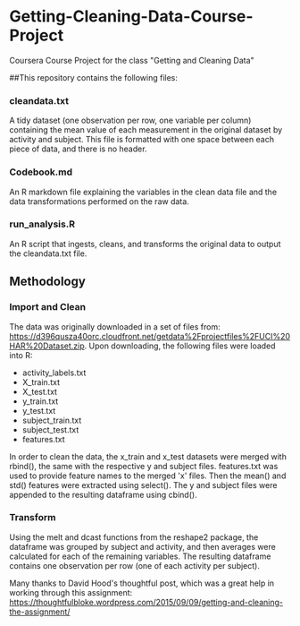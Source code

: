 # Getting-Cleaning-Data-Course-Project
Coursera Course Project for the class "Getting and Cleaning Data"

##This repository contains the following files:

### cleandata.txt
A tidy dataset (one observation per row, one variable per column) containing the mean value of each measurement in the original dataset by activity and subject. This file is formatted with one space between each piece of data, and there is no header.

### Codebook.md 
An R markdown file explaining the variables in the clean data file and the data transformations performed on the raw data.

### run_analysis.R
An R script that ingests, cleans, and transforms the original data to output the cleandata.txt file.

## Methodology

### Import and Clean
The data was originally downloaded in a set of files from: https://d396qusza40orc.cloudfront.net/getdata%2Fprojectfiles%2FUCI%20HAR%20Dataset.zip. Upon downloading, the following files were loaded into R:
- activity_labels.txt
- X_train.txt
- X_test.txt
- y_train.txt
- y_test.txt
- subject_train.txt
- subject_test.txt
- features.txt

In order to clean the data, the x_train and x_test datasets were merged with rbind(), the same with the respective y and subject files. features.txt was used to provide feature names to the merged 'x' files. Then the mean() and std() features were extracted using select(). The y and subject files were appended to the resulting dataframe using cbind(). 

### Transform
Using the melt and dcast functions from the reshape2 package, the dataframe was grouped by subject and activity, and then averages were calculated for each of the remaining variables. The resulting dataframe contains one observation per row (one of each activity per subject).

Many thanks to David Hood's thoughtful post, which was a great help in working through this assignment:
https://thoughtfulbloke.wordpress.com/2015/09/09/getting-and-cleaning-the-assignment/
